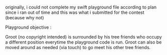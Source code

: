originally, i could not complete my swift playground file according to plan since i ran out of time and this was what i submitted for the contest (because why not)

Playground objective :

Groot (no copyright intended) is surrounded by his tree friends who occupy a different position everytime the playground code is run. Groot can also be moved around as needed (via touch) to go meet his other tree friends.
